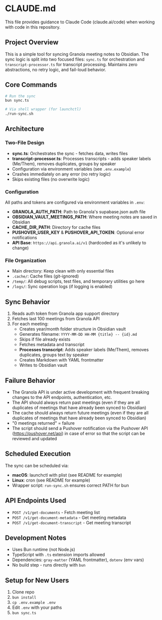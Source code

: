 # CLAUDE.md

This file provides guidance to Claude Code (claude.ai/code) when working with code in this repository.

## Project Overview

This is a simple tool for syncing Granola meeting notes to Obsidian. The sync logic is split into two focused files: `sync.ts` for orchestration and `transcript-processor.ts` for transcript processing. Maintains zero abstractions, no retry logic, and fail-loud behavior.

## Core Commands

```bash
# Run the sync
bun sync.ts

# Via shell wrapper (for launchctl)
./run-sync.sh
```

## Architecture

### Two-File Design
- **sync.ts**: Orchestrates the sync - fetches data, writes files
- **transcript-processor.ts**: Processes transcripts - adds speaker labels (Me/Them), removes duplicates, groups by speaker
- Configuration via environment variables (see `.env.example`)
- Crashes immediately on any error (no retry logic)
- Skips existing files (no overwrite logic)

### Configuration
All paths and tokens are configured via environment variables in `.env`:
- **GRANOLA_AUTH_PATH**: Path to Granola's supabase.json auth file
- **OBSIDIAN_VAULT_MEETINGS_PATH**: Where meeting notes are saved in Obsidian
- **CACHE_DIR_PATH**: Directory for cache files
- **PUSHOVER_USER_KEY** & **PUSHOVER_API_TOKEN**: Optional error notifications
- **API Base**: `https://api.granola.ai/v1` (hardcoded as it's unlikely to change)

### File Organization
- Main directory: Keep clean with only essential files
- `.cache/`: Cache files (git-ignored)
- `/temp/`: All debug scripts, test files, and temporary utilities go here
- `/logs/`: Sync operation logs (if logging is enabled)

## Sync Behavior

1. Reads auth token from Granola app support directory
2. Fetches last 100 meetings from Granola API
3. For each meeting:
   - Creates year/month folder structure in Obsidian vault
   - Generates filename: `YYYY-MM-DD HH-MM {title} -- {id}.md`
   - Skips if file already exists
   - Fetches metadata and transcript
   - **Processes transcript**: Adds speaker labels (Me/Them), removes duplicates, groups text by speaker
   - Creates Markdown with YAML frontmatter
   - Writes to Obsidian vault

## Failure Behavior 

- The Granola API is under active development with frequent breaking changes to the API endpoints, authentication, etc.
- The API should always return past meetings (even if they are all duplicates of meetings that have already been synced to Obsidian)
- The cache should always return future meetings (even if they are all duplicates of meetings that have already been synced to Obsidian)
- "0 meetings returned" = failure
- The script should send a Pushover notification via the Pushover API (https://pushover.net/api) in case of error so that the script can be reviewed and updated

## Scheduled Execution

The sync can be scheduled via:
- **macOS**: launchctl with plist (see README for example)
- **Linux**: cron (see README for example)
- Wrapper script: `run-sync.sh` ensures correct PATH for bun

## API Endpoints Used

- `POST /v1/get-documents` - Fetch meeting list
- `POST /v1/get-document-metadata` - Get meeting metadata
- `POST /v1/get-document-transcript` - Get meeting transcript

## Development Notes

- Uses Bun runtime (not Node.js)
- TypeScript with `.ts` extension imports allowed
- Dependencies: `gray-matter` (YAML frontmatter), `dotenv` (env vars)
- No build step - runs directly with `bun`

## Setup for New Users

1. Clone repo
2. `bun install`
3. `cp .env.example .env`
4. Edit `.env` with your paths
5. `bun sync.ts`